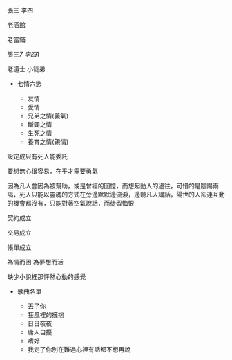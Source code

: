 
張三 李四

老酒館

老當鋪

張三*7
李四*1

老道士 小徒弟

- 七情六慾

	- 友情
	- 愛情
	- 兄弟之情(義氣)
	- 斷闢之情
	- 生死之情
	- 養育之情(親情)

設定成只有死人能委託

要想無心很容易，在乎才需要勇氣

因為凡人會因為被幫助，或是曾經的回憶，而想起動人的過往，可惜的是陰陽兩隔，死人只能以靈魂的方式在旁邊默默邊流淚，邊聽凡人講話，陽世的人卻連互動的機會都沒有，只能對著空氣說話，而徒留悔恨

契約成立

交易成立

帳單成立

為情而困 為夢想而活

缺少小說裡那怦然心動的感覺

- 歌曲名單

	- 丟了你
	- 狂風裡的擁抱
	- 日日夜夜
	- 庸人自擾
	- 嗜好
	- 我走了你別在難過心裡有話都不想再說